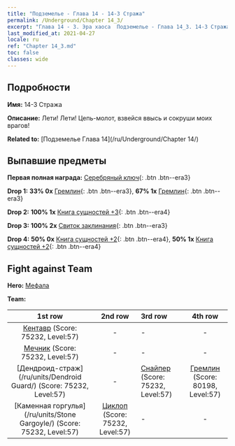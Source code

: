 ```yaml
---
title: "Подземелье - Глава 14 - 14-3 Стража"
permalink: /Underground/Chapter 14_3/
excerpt: "Глава 14 - 3. Эра хаоса  Подземелье - Глава 14_3. 14-3 Стража"
last_modified_at: 2021-04-27
locale: ru
ref: "Chapter 14_3.md"
toc: false
classes: wide
---
```


## Подробности

 **Имя:** 14-3 Стража

 **Описание:** Лети! Лети! Цепь-молот, взвейся ввысь и сокруши моих врагов!

 **Related to:** [Подземелье Глава 14](/ru/Underground/Chapter 14/)

## Выпавшие предметы

 **Первая полная награда:** [Серебряный ключ](/ItemsRU/con_693/){: .btn .btn--era3}

 **Drop 1:** **33% 0x** [Гремлин](/ItemsRU/unt_235/){: .btn .btn--era3}, **67% 1x** [Гремлин](/ItemsRU/unt_235/){: .btn .btn--era3}

 **Drop 2:** **100% 1x** [Книга сущностей +3](/ItemsRU/mat_60/){: .btn .btn--era4}

 **Drop 3:** **100% 2x** [Свиток заклинания](/ItemsRU/con_694/){: .btn .btn--era3}

 **Drop 4:** **50% 0x** [Книга сущностей +2](/ItemsRU/mat_53/){: .btn .btn--era4}, **50% 1x** [Книга сущностей +2](/ItemsRU/mat_53/){: .btn .btn--era4}


## Fight against Team
 **Hero:** [Мефала](/ru/heroes/Mephala/)

 **Team:**


  | 1st row | 2nd row | 3rd row | 4th row |
  |:----:|:----:|:----|:----:|
  | [Кентавр](/ru/units/Centaur/) (Score: 75232, Level:57)  | - | - | - |
  | [Мечник](/ru/units/Swordsman/) (Score: 75232, Level:57)  | - | - | - |
  | [Дендроид-страж](/ru/units/Dendroid Guard/) (Score: 75232, Level:57)  | - | [Снайпер](/ru/units/Sharpshooter/) (Score: 75232, Level:57)  | [Гремлин](/ru/units/Gremlin/) (Score: 80198, Level:57)  |
  | [Каменная горгулья](/ru/units/Stone Gargoyle/) (Score: 75232, Level:57)  | [Циклоп](/ru/units/Cyclops/) (Score: 75232, Level:57)  | - | - |


